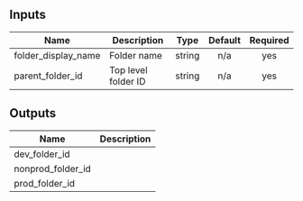 <!-- BEGINNING OF PRE-COMMIT-TERRAFORM DOCS HOOK -->
## Inputs

| Name | Description | Type | Default | Required |
|------|-------------|:----:|:-----:|:-----:|
| folder\_display\_name | Folder name | string | n/a | yes |
| parent\_folder\_id | Top level folder ID | string | n/a | yes |

## Outputs

| Name | Description |
|------|-------------|
| dev\_folder\_id |  |
| nonprod\_folder\_id |  |
| prod\_folder\_id |  |

<!-- END OF PRE-COMMIT-TERRAFORM DOCS HOOK -->
